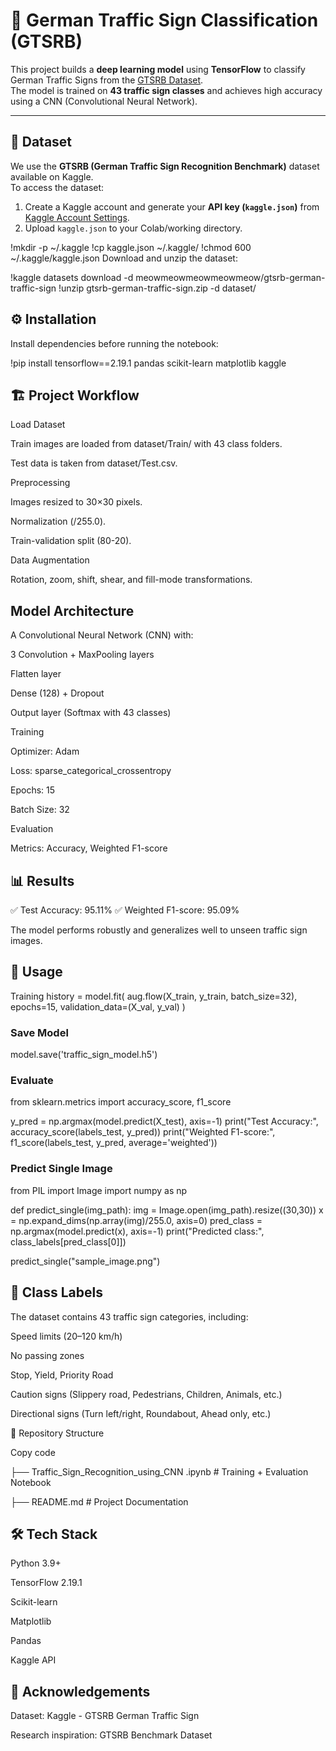 # 🛑 German Traffic Sign Classification (GTSRB)

This project builds a **deep learning model** using **TensorFlow** to classify German Traffic Signs from the [GTSRB Dataset](https://www.kaggle.com/datasets/meowmeowmeowmeowmeow/gtsrb-german-traffic-sign).  
The model is trained on **43 traffic sign classes** and achieves high accuracy using a CNN (Convolutional Neural Network).

---

## 📂 Dataset
We use the **GTSRB (German Traffic Sign Recognition Benchmark)** dataset available on Kaggle.  
To access the dataset:
1. Create a Kaggle account and generate your **API key (`kaggle.json`)** from [Kaggle Account Settings](https://www.kaggle.com/account).
2. Upload `kaggle.json` to your Colab/working directory.

!mkdir -p ~/.kaggle
!cp kaggle.json ~/.kaggle/
!chmod 600 ~/.kaggle/kaggle.json
Download and unzip the dataset:


!kaggle datasets download -d meowmeowmeowmeowmeow/gtsrb-german-traffic-sign
!unzip gtsrb-german-traffic-sign.zip -d dataset/

## ⚙️ Installation
Install dependencies before running the notebook:

!pip install tensorflow==2.19.1 pandas scikit-learn matplotlib kaggle
## 🏗️ Project Workflow
Load Dataset

Train images are loaded from dataset/Train/ with 43 class folders.

Test data is taken from dataset/Test.csv.

Preprocessing

Images resized to 30×30 pixels.

Normalization (/255.0).

Train-validation split (80-20).

Data Augmentation

Rotation, zoom, shift, shear, and fill-mode transformations.

## Model Architecture
A Convolutional Neural Network (CNN) with:

3 Convolution + MaxPooling layers

Flatten layer

Dense (128) + Dropout

Output layer (Softmax with 43 classes)

Training

Optimizer: Adam

Loss: sparse_categorical_crossentropy

Epochs: 15

Batch Size: 32

Evaluation

Metrics: Accuracy, Weighted F1-score

## 📊 Results
✅ Test Accuracy: 95.11%
✅ Weighted F1-score: 95.09%

The model performs robustly and generalizes well to unseen traffic sign images.

## 🚀 Usage
Training
history = model.fit(
    aug.flow(X_train, y_train, batch_size=32),
    epochs=15,
    validation_data=(X_val, y_val)
)
### Save Model

model.save('traffic_sign_model.h5')

### Evaluate

from sklearn.metrics import accuracy_score, f1_score

y_pred = np.argmax(model.predict(X_test), axis=-1)
print("Test Accuracy:", accuracy_score(labels_test, y_pred))
print("Weighted F1-score:", f1_score(labels_test, y_pred, average='weighted'))

### Predict Single Image

from PIL import Image
import numpy as np

def predict_single(img_path):
    img = Image.open(img_path).resize((30,30))
    x = np.expand_dims(np.array(img)/255.0, axis=0)
    pred_class = np.argmax(model.predict(x), axis=-1)
    print("Predicted class:", class_labels[pred_class[0]])

predict_single("sample_image.png")

## 📌 Class Labels
The dataset contains 43 traffic sign categories, including:

Speed limits (20–120 km/h)

No passing zones

Stop, Yield, Priority Road

Caution signs (Slippery road, Pedestrians, Children, Animals, etc.)

Directional signs (Turn left/right, Roundabout, Ahead only, etc.)

📁 Repository Structure

Copy code

├── Traffic_Sign_Recognition_using_CNN .ipynb          # Training + Evaluation Notebook

├── README.md               # Project Documentation

## 🛠️ Tech Stack
Python 3.9+

TensorFlow 2.19.1

Scikit-learn

Matplotlib

Pandas

Kaggle API

## 🙌 Acknowledgements
Dataset: Kaggle - GTSRB German Traffic Sign

Research inspiration: GTSRB Benchmark Dataset
